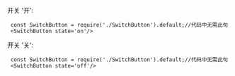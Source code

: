 开关 '开':
     
     const SwitchButton = require('./SwitchButton').default;//代码中无需此句
     <SwitchButton state='on'/>

开关 '关':

     const SwitchButton = require('./SwitchButton').default;//代码中无需此句
     <SwitchButton state='off'/>
    

